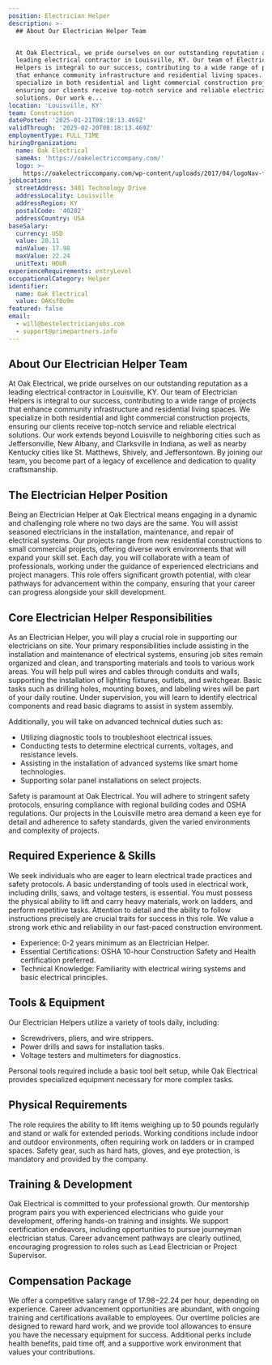 ```yaml
---
position: Electrician Helper
description: >-
  ## About Our Electrician Helper Team


  At Oak Electrical, we pride ourselves on our outstanding reputation as a
  leading electrical contractor in Louisville, KY. Our team of Electrician
  Helpers is integral to our success, contributing to a wide range of projects
  that enhance community infrastructure and residential living spaces. We
  specialize in both residential and light commercial construction projects,
  ensuring our clients receive top-notch service and reliable electrical
  solutions. Our work e...
location: 'Louisville, KY'
team: Construction
datePosted: '2025-01-21T08:18:13.469Z'
validThrough: '2025-02-20T08:18:13.469Z'
employmentType: FULL_TIME
hiringOrganization:
  name: Oak Electrical
  sameAs: 'https://oakelectriccompany.com/'
  logo: >-
    https://oakelectriccompany.com/wp-content/uploads/2017/04/logoNav-for-web.png
jobLocation:
  streetAddress: 3401 Technology Drive
  addressLocality: Louisville
  addressRegion: KY
  postalCode: '40202'
  addressCountry: USA
baseSalary:
  currency: USD
  value: 20.11
  minValue: 17.98
  maxValue: 22.24
  unitText: HOUR
experienceRequirements: entryLevel
occupationalCategory: Helper
identifier:
  name: Oak Electrical
  value: OAKsf0o9m
featured: false
email:
  - will@bestelectricianjobs.com
  - support@primepartners.info
---
```




## About Our Electrician Helper Team

At Oak Electrical, we pride ourselves on our outstanding reputation as a leading electrical contractor in Louisville, KY. Our team of Electrician Helpers is integral to our success, contributing to a wide range of projects that enhance community infrastructure and residential living spaces. We specialize in both residential and light commercial construction projects, ensuring our clients receive top-notch service and reliable electrical solutions. Our work extends beyond Louisville to neighboring cities such as Jeffersonville, New Albany, and Clarksville in Indiana, as well as nearby Kentucky cities like St. Matthews, Shively, and Jeffersontown. By joining our team, you become part of a legacy of excellence and dedication to quality craftsmanship.

## The Electrician Helper Position

Being an Electrician Helper at Oak Electrical means engaging in a dynamic and challenging role where no two days are the same. You will assist seasoned electricians in the installation, maintenance, and repair of electrical systems. Our projects range from new residential constructions to small commercial projects, offering diverse work environments that will expand your skill set. Each day, you will collaborate with a team of professionals, working under the guidance of experienced electricians and project managers. This role offers significant growth potential, with clear pathways for advancement within the company, ensuring that your career can progress alongside your skill development.

## Core Electrician Helper Responsibilities

As an Electrician Helper, you will play a crucial role in supporting our electricians on site. Your primary responsibilities include assisting in the installation and maintenance of electrical systems, ensuring job sites remain organized and clean, and transporting materials and tools to various work areas. You will help pull wires and cables through conduits and walls, supporting the installation of lighting fixtures, outlets, and switchgear. Basic tasks such as drilling holes, mounting boxes, and labeling wires will be part of your daily routine. Under supervision, you will learn to identify electrical components and read basic diagrams to assist in system assembly.

Additionally, you will take on advanced technical duties such as:  
- Utilizing diagnostic tools to troubleshoot electrical issues.  
- Conducting tests to determine electrical currents, voltages, and resistance levels.  
- Assisting in the installation of advanced systems like smart home technologies.  
- Supporting solar panel installations on select projects.

Safety is paramount at Oak Electrical. You will adhere to stringent safety protocols, ensuring compliance with regional building codes and OSHA regulations. Our projects in the Louisville metro area demand a keen eye for detail and adherence to safety standards, given the varied environments and complexity of projects.

## Required Experience & Skills

We seek individuals who are eager to learn electrical trade practices and safety protocols. A basic understanding of tools used in electrical work, including drills, saws, and voltage testers, is essential. You must possess the physical ability to lift and carry heavy materials, work on ladders, and perform repetitive tasks. Attention to detail and the ability to follow instructions precisely are crucial traits for success in this role. We value a strong work ethic and reliability in our fast-paced construction environment. 

- Experience: 0-2 years minimum as an Electrician Helper.  
- Essential Certifications: OSHA 10-hour Construction Safety and Health certification preferred.  
- Technical Knowledge: Familiarity with electrical wiring systems and basic electrical principles.

## Tools & Equipment

Our Electrician Helpers utilize a variety of tools daily, including:  
- Screwdrivers, pliers, and wire strippers.  
- Power drills and saws for installation tasks.  
- Voltage testers and multimeters for diagnostics.

Personal tools required include a basic tool belt setup, while Oak Electrical provides specialized equipment necessary for more complex tasks. 

## Physical Requirements

The role requires the ability to lift items weighing up to 50 pounds regularly and stand or walk for extended periods. Working conditions include indoor and outdoor environments, often requiring work on ladders or in cramped spaces. Safety gear, such as hard hats, gloves, and eye protection, is mandatory and provided by the company.

## Training & Development

Oak Electrical is committed to your professional growth. Our mentorship program pairs you with experienced electricians who guide your development, offering hands-on training and insights. We support certification endeavors, including opportunities to pursue journeyman electrician status. Career advancement pathways are clearly outlined, encouraging progression to roles such as Lead Electrician or Project Supervisor.

## Compensation Package

We offer a competitive salary range of $17.98-$22.24 per hour, depending on experience. Career advancement opportunities are abundant, with ongoing training and certifications available to employees. Our overtime policies are designed to reward hard work, and we provide tool allowances to ensure you have the necessary equipment for success. Additional perks include health benefits, paid time off, and a supportive work environment that values your contributions.